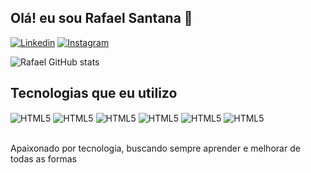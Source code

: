 ## Olá! eu sou Rafael Santana 👋

[![Linkedin](https://img.shields.io/badge/LinkedIn-0077B5?style=for-the-badge&logo=linkedin&logoColor=white
)](https://www.linkedin.com/in/rafael-dias-a98040191/)
[![Instagram](https://img.shields.io/badge/Instagram-E4405F?style=for-the-badge&logo=instagram&logoColor=white
)](https://www.instagram.com/rafaelsant_d/)

![Rafael GitHub stats](https://github-readme-stats.vercel.app/api?username=RafaelDev15&show_icons=true&theme=radical)

## Tecnologias que eu utilizo

<div style="display="inline_block"">
  
  <img align="center" alt="HTML5" src="https://img.shields.io/badge/HTML5-E34F26?style=for-the-badge&logo=html5&logoColor=white" />
  <img align="center" alt="HTML5" src="https://img.shields.io/badge/CSS3-1572B6?style=for-the-badge&logo=css3&logoColor=white" />
  <img align="center" alt="HTML5" src="https://img.shields.io/badge/JavaScript-323330?style=for-the-badge&logo=javascript&logoColor=F7DF1E" />
  <img align="center" alt="HTML5" src="https://img.shields.io/badge/Bootstrap-563D7C?style=for-the-badge&logo=bootstrap&logoColor=white" />
  <img align="center" alt="HTML5" src="https://img.shields.io/badge/React-20232A?style=for-the-badge&logo=react&logoColor=61DAFB" />
  <img align="center" alt="HTML5" src="https://img.shields.io/badge/Node.js-43853D?style=for-the-badge&logo=node.js&logoColor=white" />
 
  <div></br>
  
Apaixonado por tecnologia, buscando sempre aprender e melhorar de todas as formas

